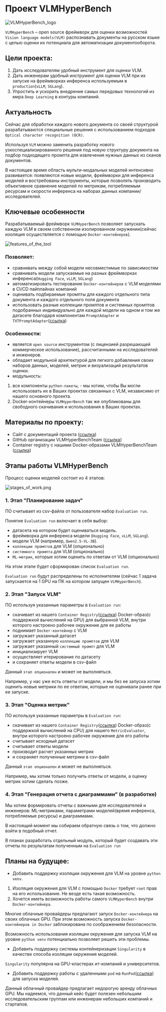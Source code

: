 # Проект VLMHyperBench

![VLMHyperBench_logo](repo_pics/VLMHyperBench_logo.png)

`VLMHyperBench` – open source фреймворк для оценки возможностей `Vision language models(VLM)` распознавать документы на русском языке с целью оценки их потенциала для автоматизации документооборота.

## Цели проекта:
1. Дать исследователям удобный инструмент для оценки VLM.
2. Дать инженерам удобный инструмент для оценки VLM при их запуске на фреймворках инференса используемым в `production`(`vLLM`, `SGLang`).
3. Упростить и ускорить внедрение самых передовых технологий из мира `Deep Learning` в контуры компаний.

## Актуальность
Сейчас для обработки каждого нового документа со своей структурой разрабатываются специальные решения с использованием подходов `Optical character recognition (OCR)`.

Используя `VLM` можно заменить разработку нового узкоспециализированного решения под новую структуру документа на подбор подходящего промпта для извлечения нужных данных из сканов документов. 

В настоящее время область мульти-модальных моделей интенсивно развивается: появляются новые модели, фреймворки для инференса моделей и востребованы инструменты, которые позволять производить объективное сравнение моделей по метрикам, потребляемым ресурсам и скорости инференса на наборах данных компании/исследователей.

## Ключевые особенности
Разрабатываемый фреймворк `VLMHyperBench` позволяет запускать каждую VLM в своем собственном изолированном окружении(сейчас изоляция осуществляется с помощью `Docker-контейнеров`).

![features_of_the_tool](repo_pics/features_of_the_tool.png)

### Позволяет:
* сравнивать между собой модели несовместимые по зависимостям
* сравнивать модели запускаемые на разных фреймворках инференса(`Hugging Face`, `vLLM`, `SGLang`)
* автоматизировать тестирование `Docker-контейнеров` с VLM моделями в CI/CD пайплайнах компаний
* оценивать подбираемые промпты для каждого отдельного типа документа и каждого отдельного поля документа
* использовать разные коллекции промптов и системных промптов подобранных индивидуально для каждой модели на одном и том же датасете благодаря компонентам `PromptAdapter` и `TXTPromptAdapter`([ссылка](https://github.com/VLMHyperBenchTeam/prompt_adapter))

### Особенности:
* является `open source` инструментом (с лицензией разрешающей коммерческое использование), рассчитанными на исследователей и инженеров.
* обладает модульной архитектурой для легкого добавления своих наборов данных, моделей, метрик и визуализаций результатов оценки.
* модульность: 
1. все компоненты `python-пакеты`, - мы хотим, чтобы Вы могли использовать их в Ваших проектах связанных с VLM, независимо от нашего основного проекта.
2. Docker-контейнеры `VLMHyperBench` так же опубликованы для свободного скачивания и использования в Ваших проектах.

## Материалы по проекту:
* Сайт с документаций проекта ([ссылка](https://vlmhyperbenchteam.github.io/VLMHyperBenchDocs/))
* GitHub организации VLMHyperBenchTeam ([ссылка](https://github.com/orgs/VLMHyperBenchTeam/repositories))
* Container registry с нашими Docker-образами VLMHyperBenchTeam ([ссылка](https://github.com/orgs/VLMHyperBenchTeam/packages))

## Этапы работы VLMHyperBench
Процесс оценки моделей состоит из 4 этапов:

![stages_of_work.png](repo_pics/stages_of_work.png)

### 1. Этап "Планирование задач"

ПО считывает из csv-файла от пользователя набор `Evaluation run`.

Понятие `Evaluation run` включает в себя выбор:
* датасета на котором будет оцениваться модель.
* фреймворка для инференса модели (`Hugging Face`, `vLLM`, `SGLang`).
* модели VLM (например, `Qwen2.5-VL-3B`).
* `коллекции промптов` для VLM (опционально)
* `системного промпта` для VLM (опционально)
* `ML-метрик`, которые хотим оценить по ответам от VLM (опционально)

На этом этапе будет сформирован список `Evaluation run`.

`Evaluation run` будут распределены по исполнителям (сейчас 1 задача запускается на 1 GPU на ПК на котором запущен `VLMHyperBench`).

### 2. Этап "Запуск VLM"

ПО используя указанные параметры в `Evaluation run`:

* скачивает из нашего `Container Registry`([ссылка](https://github.com/orgs/VLMHyperBenchTeam/packages)) Docker-образ(с поддержкой вычислений на GPU) для выбранной VLM, внутри которого настроено рабочее окружение для ее работы
* поднимает `Docker-контейнер` с VLM
* загружает указанный датасет
* загружает указанную `коллекцию промптов` для VLM
* загружает указанный `системный промпт` для VLM
* инициализирует VLM
* осуществляет итерирование по датасету
* и сохраняет ответы модели в csv-файл

Данный `этап опционален` и может не выполняться.

Например, у нас уже есть ответы от модели, и мы без ее запуска хотим оценить новые метрики по ее ответам, которые не оценивали ранее при ее запуске.

### 3. Этап "Оценка метрик"

ПО используя указанные параметры в `Evaluation run`:

* скачивает из нашего `Container Registry`([ссылка](https://github.com/orgs/VLMHyperBenchTeam/packages)) Docker-образ(с поддержкой вычислений на CPU) для нашего `MetricEvaluator`, внутри которого настроено рабочее окружение для его работы
* считывает исходный датасет
* считывает ответы модели
* производит расчет указанных метрик
* и сохраняет полученные метрики в csv-файл

Данный `этап опционален` и может не выполняться.

Например, мы хотим только получить ответы от модели, а оценку метрик хотим сделать позже.

### 4. Этап "Генерация отчета с диаграммами" (в разработке)

Мы хотим формировать отчеты с важными для исследователей и инженеров: ML-метриками, параметрами моделей(время инференса, потребляемые ресурсы) и диаграммами.

В настоящий момент мы собираем обратную связь о том, что должно войти в подобный отчет.

В планах разработать отдельный модуль, который будет создавать эти отчеты по результатам полученным на `Evaluation run`

## Планы на будущее:
* Добавить поддержку изоляции окружения для VLM на уровне `python venv`.

1. Изоляция окружения для VLM с помощью `Docker` требует `root` прав на его использование. Не везде есть такая возможность.
2. Хочется иметь возможность работы самого `VLMHyperBench` внутри `Docker-контейнера`. 

Многие облачные провайдеры предлагают запуск `Docker-контейнера` на своих облачных GPU.
При этом возможность запуска `Docker-контейнеров in Docker` заблокирована по соображениям безопасности.

Возможность использования изоляции окружения для запуска VLM на уровне `python venv` потенциально позволяет решить эти проблемы.

* Добавить поддержку системы контейнеризации `Singularity` в качестве способа изоляции окружения моделей.

`Singularity` популярна на GPU-кластерах ит-компаний и университетов.

* Добавить поддержку работы с удаленными `pod` на `RunPod`([ссылка](https://www.runpod.io/)) для запуска моделей.

Данный облачный провайдер предлагает недорогую аренду облачных GPU. 
Мы надеемся, что данный кейс будет полезен небольшим исследовательским группам или инженерам небольших компаний и стартапов.

